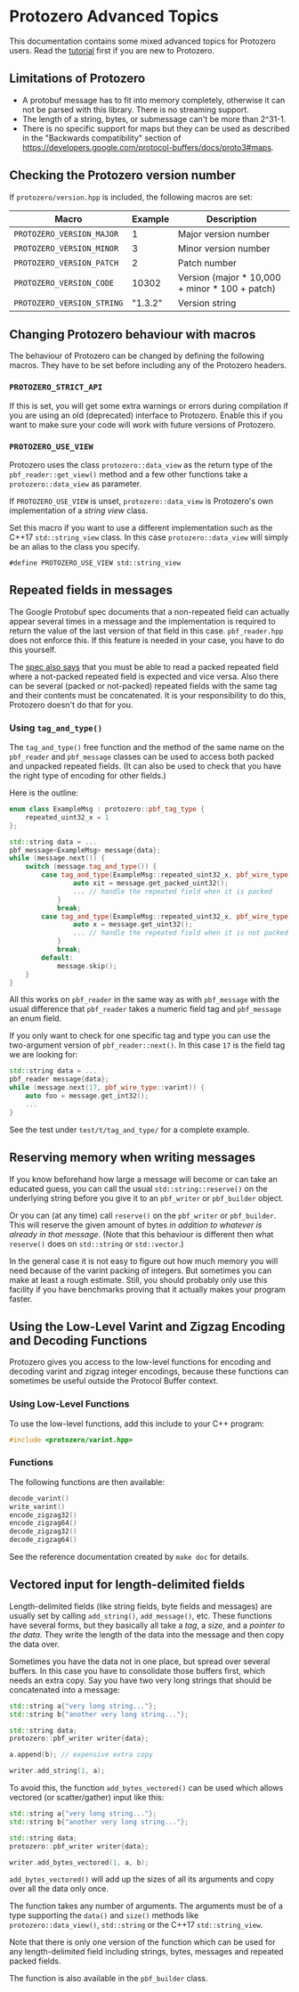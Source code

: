 
# Protozero Advanced Topics

This documentation contains some mixed advanced topics for Protozero users.
Read the [tutorial](tutorial.md) first if you are new to Protozero.


## Limitations of Protozero

* A protobuf message has to fit into memory completely, otherwise it can not
  be parsed with this library. There is no streaming support.
* The length of a string, bytes, or submessage can't be more than 2^31-1.
* There is no specific support for maps but they can be used as described in
  the "Backwards compatibility" section of
  https://developers.google.com/protocol-buffers/docs/proto3#maps.


## Checking the Protozero version number

If `protozero/version.hpp` is included, the following macros are set:

| Macro                      | Example | Description                                    |
| -------------------------- | ------- | ---------------------------------------------- |
| `PROTOZERO_VERSION_MAJOR`  | 1       | Major version number                           |
| `PROTOZERO_VERSION_MINOR`  | 3       | Minor version number                           |
| `PROTOZERO_VERSION_PATCH`  | 2       | Patch number                                   |
| `PROTOZERO_VERSION_CODE`   | 10302   | Version (major * 10,000 + minor * 100 + patch) |
| `PROTOZERO_VERSION_STRING` | "1.3.2" | Version string                                 |


## Changing Protozero behaviour with macros

The behaviour of Protozero can be changed by defining the following macros.
They have to be set before including any of the Protozero headers.

### `PROTOZERO_STRICT_API`

If this is set, you will get some extra warnings or errors during compilation
if you are using an old (deprecated) interface to Protozero. Enable this if
you want to make sure your code will work with future versions of Protozero.

### `PROTOZERO_USE_VIEW`

Protozero uses the class `protozero::data_view` as the return type of the
`pbf_reader::get_view()` method and a few other functions take a
`protozero::data_view` as parameter.

If `PROTOZERO_USE_VIEW` is unset, `protozero::data_view` is Protozero's own
implementation of a *string view* class.

Set this macro if you want to use a different implementation such as the C++17
`std::string_view` class. In this case `protozero::data_view` will simply be
an alias to the class you specify.

    #define PROTOZERO_USE_VIEW std::string_view


## Repeated fields in messages

The Google Protobuf spec documents that a non-repeated field can actually
appear several times in a message and the implementation is required to return
the value of the last version of that field in this case. `pbf_reader.hpp` does
not enforce this. If this feature is needed in your case, you have to do this
yourself.

The [spec also
says](https://developers.google.com/protocol-buffers/docs/encoding#packed)
that you must be able to read a packed repeated field where a not-packed
repeated field is expected and vice versa. Also there can be several (packed or
not-packed) repeated fields with the same tag and their contents must be
concatenated. It is your responsibility to do this, Protozero doesn't do that
for you.

### Using `tag_and_type()`

The `tag_and_type()` free function and the method of the same name on the
`pbf_reader` and `pbf_message` classes can be used to access both packed and
unpacked repeated fields. (It can also be used to check that you have the
right type of encoding for other fields.)

Here is the outline:

```cpp
enum class ExampleMsg : protozero::pbf_tag_type {
    repeated_uint32_x = 1
};

std::string data = ...
pbf_message<ExampleMsg> message{data};
while (message.next()) {
    switch (message.tag_and_type()) {
        case tag_and_type(ExampleMsg::repeated_uint32_x, pbf_wire_type::length_delimited): {
                auto xit = message.get_packed_uint32();
                ... // handle the repeated field when it is packed
            }
            break;
        case tag_and_type(ExampleMsg::repeated_uint32_x, pbf_wire_type::varint): {
                auto x = message.get_uint32();
                ... // handle the repeated field when it is not packed
            }
            break;
        default:
            message.skip();
    }
}
```

All this works on `pbf_reader` in the same way as with `pbf_message` with the
usual difference that `pbf_reader` takes a numeric field tag and `pbf_message`
an enum field.

If you only want to check for one specific tag and type you can use the
two-argument version of `pbf_reader::next()`. In this case `17` is the field
tag we are looking for:

```cpp
std::string data = ...
pbf_reader message{data};
while (message.next(17, pbf_wire_type::varint)) {
    auto foo = message.get_int32();
    ...
}
```

See the test under `test/t/tag_and_type/` for a complete example.


## Reserving memory when writing messages

If you know beforehand how large a message will become or can take an educated
guess, you can call the usual `std::string::reserve()` on the underlying string
before you give it to an `pbf_writer` or `pbf_builder` object.

Or you can (at any time) call `reserve()` on the `pbf_writer` or `pbf_builder`.
This will reserve the given amount of bytes *in addition to whatever is already
in that message*. (Note that this behaviour is different then what `reserve()`
does on `std::string` or `std::vector`.)

In the general case it is not easy to figure out how much memory you will need
because of the varint packing of integers. But sometimes you can make at least
a rough estimate. Still, you should probably only use this facility if you have
benchmarks proving that it actually makes your program faster.


## Using the Low-Level Varint and Zigzag Encoding and Decoding Functions

Protozero gives you access to the low-level functions for encoding and
decoding varint and zigzag integer encodings, because these functions can
sometimes be useful outside the Protocol Buffer context.

### Using Low-Level Functions

To use the low-level functions, add this include to your C++ program:

```cpp
#include <protozero/varint.hpp>
```

### Functions

The following functions are then available:

```cpp
decode_varint()
write_varint()
encode_zigzag32()
encode_zigzag64()
decode_zigzag32()
decode_zigzag64()
```

See the reference documentation created by `make doc` for details.


## Vectored input for length-delimited fields

Length-delimited fields (like string fields, byte fields and messages) are
usually set by calling `add_string()`, `add_message()`, etc. These functions
have several forms, but they basically all take a *tag*, a *size*, and a
*pointer to the data*. They write the length of the data into the message
and then copy the data over.

Sometimes you have the data not in one place, but spread over several
buffers. In this case you have to consolidate those buffers first, which needs
an extra copy. Say you have two very long strings that should be concatenated
into a message:

```cpp
std::string a{"very long string..."};
std::string b{"another very long string..."};

std::string data;
protozero::pbf_writer writer{data};

a.append(b); // expensive extra copy

writer.add_string(1, a);
```

To avoid this, the function `add_bytes_vectored()` can be used which allows
vectored (or scatter/gather) input like this:

```cpp
std::string a{"very long string..."};
std::string b{"another very long string..."};

std::string data;
protozero::pbf_writer writer{data};

writer.add_bytes_vectored(1, a, b);
```

`add_bytes_vectored()` will add up the sizes of all its arguments and copy over
all the data only once.

The function takes any number of arguments. The arguments must be of a type
supporting the `data()` and `size()` methods like `protozero::data_view()`,
`std::string` or the C++17 `std::string_view`.

Note that there is only one version of the function which can be used for any
length-delimited field including strings, bytes, messages and repeated packed
fields.

The function is also available in the `pbf_builder` class.

